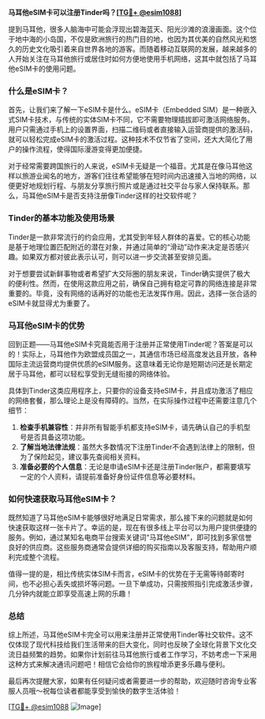 **马耳他eSIM卡可以注册Tinder吗？[[TG💪+ @esim1088](https://t.me/s/esim1088)]**

提到马耳他，很多人脑海中可能会浮现出碧海蓝天、阳光沙滩的浪漫画面。这个位于地中海的小岛国，不仅是欧洲旅行的热门目的地，也因为其优美的自然风光和悠久的历史文化吸引着来自世界各地的游客。而随着移动互联网的发展，越来越多的人开始关注在马耳他旅行或居住时如何方便地使用手机网络，这其中就包括了马耳他eSIM卡的使用问题。

### 什么是eSIM卡？

首先，让我们来了解一下eSIM卡是什么。eSIM卡（Embedded SIM）是一种嵌入式SIM卡技术，与传统的实体SIM卡不同，它不需要物理插拔即可激活网络服务。用户只需通过手机上的设置界面，扫描二维码或者直接输入运营商提供的激活码，就可以轻松完成eSIM卡的激活过程。这种技术不仅节省了空间，还大大简化了用户的操作流程，使得国际漫游变得更加便捷。

对于经常需要跨国旅行的人来说，eSIM卡无疑是一个福音。尤其是在像马耳他这样以旅游业闻名的地方，游客们往往希望能够在短时间内迅速接入当地的网络，以便更好地规划行程、与朋友分享旅行照片或是通过社交平台与家人保持联系。那么，马耳他eSIM卡是否支持注册像Tinder这样的社交软件呢？

### Tinder的基本功能及使用场景

Tinder是一款非常流行的约会应用，尤其受到年轻人群体的喜爱。它的核心功能是基于地理位置匹配附近的潜在对象，并通过简单的“滑动”动作来决定是否感兴趣。如果双方都对彼此表示认可，则可以进一步交流甚至安排见面。

对于想要尝试新鲜事物或者希望扩大交际圈的朋友来说，Tinder确实提供了极大的便利性。然而，在使用这款应用之前，确保自己拥有稳定可靠的网络连接是非常重要的。毕竟，没有网络的话再好的功能也无法发挥作用。因此，选择一张合适的eSIM卡就显得尤为重要了。

### 马耳他eSIM卡的优势

回到正题——马耳他eSIM卡究竟能否用于注册并正常使用Tinder呢？答案是可以的！实际上，马耳他作为欧盟成员国之一，其通信市场已经高度发达且开放，各种国际主流运营商均提供优质的eSIM服务。这意味着无论你是短期访问还是长期定居于马耳他，都可以轻松享受到无缝衔接的网络体验。

具体到Tinder这类应用程序上，只要你的设备支持eSIM卡，并且成功激活了相应的网络套餐，那么理论上是没有障碍的。当然，在实际操作过程中还需要注意几个细节：

1. **检查手机兼容性**：并非所有智能手机都支持eSIM卡，请先确认自己的手机型号是否具备这项功能。
2. **了解当地法律法规**：虽然大多数情况下注册Tinder不会遇到法律上的限制，但为了保险起见，建议事先查阅相关资料。
3. **准备必要的个人信息**：无论是申请eSIM卡还是注册Tinder账户，都需要填写一定的个人资料，请提前准备好身份证件信息等必要材料。

### 如何快速获取马耳他eSIM卡？

既然知道了马耳他eSIM卡能够很好地满足日常需求，那么接下来的问题就是如何快速获取这样一张卡片了。幸运的是，现在有很多线上平台可以为用户提供便捷的服务。例如，通过某知名电商平台搜索关键词“马耳他eSIM”，即可找到多家信誉良好的供应商。这些服务商通常会提供详细的购买指南以及客服支持，帮助用户顺利完成整个流程。

值得一提的是，相比传统实体SIM卡而言，eSIM卡的优势在于无需等待邮寄时间，也不必担心丢失或损坏等问题。一旦下单成功，只需按照指引完成激活步骤，几分钟内就能立即享受高速上网的乐趣！

### 总结

综上所述，马耳他eSIM卡完全可以用来注册并正常使用Tinder等社交软件。这不仅体现了现代科技给我们生活带来的巨大变化，同时也反映了全球化背景下文化交流日益频繁的趋势。如果你计划前往马耳他旅行或者工作学习，不妨考虑一下采用这种方式来解决通讯问题吧！相信它会给你的旅程增添更多乐趣与便利。

最后再次提醒大家，如果有任何疑问或者需要进一步的帮助，欢迎随时咨询专业客服人员哦～祝每位读者都能享受到愉快的数字生活体验！

[[TG💪+ @esim1088](https://t.me/s/esim1088) ![Image](https://i.postimg.cc/4NQfJmqS/Snipaste-2025-05-13-00-14-12.png)]